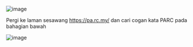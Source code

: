 ![image](https://github.com/6D756E6972/3108CTF/assets/129729880/20bcd8ab-4f2d-401c-8531-87a4516be358)

Pergi ke laman sesawang https://pa.rc.my/ dan cari cogan kata PARC pada bahagian bawah

![image](https://github.com/6D756E6972/3108CTF/assets/129729880/fa12e3e7-8b0b-4d7c-a57a-896bdb4b745f)
